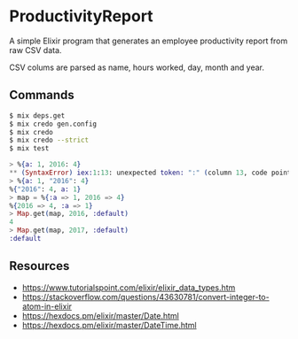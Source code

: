 # ProductivityReport

A simple Elixir program that generates an employee productivity report from raw CSV data.

CSV colums are parsed as name, hours worked, day, month and year.

## Commands

```bash
$ mix deps.get
$ mix credo gen.config
$ mix credo
$ mix credo --strict
$ mix test
```

```elixir
> %{a: 1, 2016: 4}
** (SyntaxError) iex:1:13: unexpected token: ":" (column 13, code point U+003A)
> %{a: 1, "2016": 4}
%{"2016": 4, a: 1}
> map = %{:a => 1, 2016 => 4}
%{2016 => 4, :a => 1}
> Map.get(map, 2016, :default)
4
> Map.get(map, 2017, :default)
:default
```

## Resources

- https://www.tutorialspoint.com/elixir/elixir_data_types.htm
- https://stackoverflow.com/questions/43630781/convert-integer-to-atom-in-elixir
- https://hexdocs.pm/elixir/master/Date.html
- https://hexdocs.pm/elixir/master/DateTime.html
